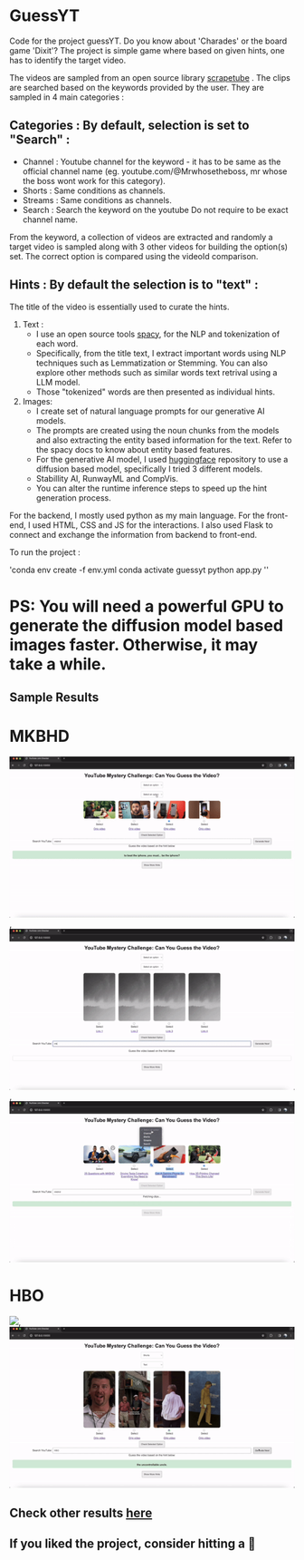 # GuessYT
Code for the project guessYT. 
Do you know about 'Charades' or the board game 'Dixit'? The project is simple game where based on given hints, one has to identify the target video. 

The videos are sampled from an open source library [scrapetube](https://scrapetube.readthedocs.io/en/latest/) . The clips are searched based on the keywords provided by the user. They are sampled in 4 main categories : 
## Categories : By default, selection is set to "Search" :
- Channel : Youtube channel for the keyword - it has to be same as the official channel name (eg. youtube.com/@Mrwhosetheboss, mr whose the boss wont work for this category).
- Shorts : Same conditions as channels.
- Streams : Same conditions as channels.
- Search : Search the keyword on the youtube Do not require to be exact channel name.

From the keyword, a collection of videos are extracted and randomly a target video is sampled along with 3 other videos for building the option(s) set. The correct option is compared using the videoId comparison. 

## Hints : By default the selection is to "text" :
The title of the video is essentially used to curate the hints. 
1. Text :
   - I use an open source tools [spacy](https://spacy.io/), for the NLP and tokenization of each word.
   - Specifically, from the title text, I extract important words using NLP techniques such as Lemmatization or Stemming. You can also explore other methods such as similar words text retrival using a LLM model.
   - Those "tokenized" words are then presented as individual hints.
2. Images:
   - I create set of natural language prompts for our generative AI models.
   - The prompts are created using the noun chunks from the models and also extracting the entity based information for the text. Refer to the spacy docs to know about entity based features.
   - For the generative AI model, I used [huggingface](https://huggingface.co/) repository to use a diffusion based model, specifically I tried 3 different models.
   - Stabillity AI, RunwayML and CompVis.
   - You can alter the runtime inference steps to speed up the hint generation process.
  

For the backend, I mostly used python as my main language. For the front-end, I used HTML, CSS and JS for the interactions. I also used Flask to connect and exchange the information from backend to front-end. 

To run the project : 

'conda env create -f env.yml 
conda activate guessyt
python app.py
''

# PS: You will need a powerful GPU to generate the diffusion model based images faster. Otherwise, it may take a while.  
## Sample Results 

# MKBHD

![](https://github.com/sanketsans/GuessYT/blob/main/media/mkbhd_genai.gif), ![](https://github.com/sanketsans/GuessYT/blob/main/media/mkbhd_text.gif), ![](https://github.com/sanketsans/GuessYT/blob/main/media/mkbhd_text1.gif)

# HBO 
![](https://github.com/sanketsans/GuessYT/blob/main/media/HBO_genai.gif), ![](https://github.com/sanketsans/GuessYT/blob/main/media/HBO_text.gif) 

## Check other results [here](https://github.com/sanketsans/GuessYT/tree/main/media) 

## If you liked the project, consider hitting a 🌟


